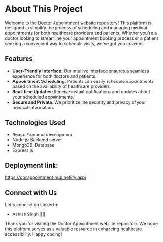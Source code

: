 # About This Project

Welcome to the Doctor Appointment website repository! This platform is designed to simplify the process of scheduling and managing medical appointments for both healthcare providers and patients. Whether you're a doctor looking to streamline your appointment booking process or a patient seeking a convenient way to schedule visits, we've got you covered.

## Features

- **User-Friendly Interface:** Our intuitive interface ensures a seamless experience for both doctors and patients.
- **Appointment Scheduling:** Patients can easily schedule appointments based on the availability of healthcare providers.
- **Real-time Updates:** Receive instant notifications and updates about your scheduled appointments.
- **Secure and Private:** We prioritize the security and privacy of your medical information.

## Technologies Used

- React: Frontend development
- Node.js: Backend server
- MongoDB: Database
- Express.js

## Deployment link:
https://docappointment-hub.netlify.app/

## Connect with Us
Let's connect on LinkedIn:

- [Ashish Singh 🙎‍♀️](https://www.linkedin.com/in/Ashish7103/)

Thank you for visiting the Doctor Appointment website repository. We hope this platform serves as a valuable resource in enhancing healthcare accessibility.
Happy coding!
